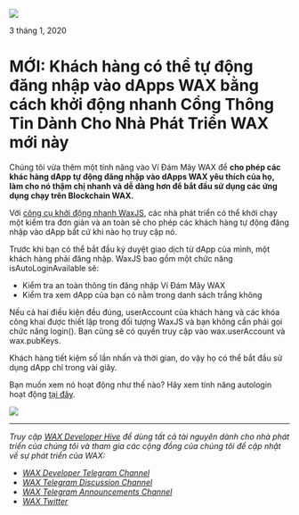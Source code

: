 ![](https://i.imgur.com/tM0sTGz.png)

3 tháng 1, 2020


**MỚI: Khách hàng có thể tự động đăng nhập vào dApps WAX bằng cách khởi động nhanh Cổng Thông Tin Dành Cho Nhà Phát Triển WAX mới này**
=================================================================================================


Chúng tôi vừa thêm một tính năng vào Ví Đám Mây WAX để **cho phép các khác hàng dApp tự động đăng nhập vào dApps WAX yêu thích của họ, làm cho nó thậm chị nhanh và dễ dàng hơn để bắt đầu sử dụng các ứng dụng chạy trên Blockchain WAX.**

Với [công cụ khởi động nhanh WaxJS](https://developer.wax.io/waa/use-waxjs/), các nhà phát triển có thể khởi chạy một kiểm tra đơn giản và an toàn sẽ cho phép các khách hàng tự động đăng nhập vào dApp bất cứ khi nào họ truy cập nó.

Trước khi bạn có thể bắt đầu ký duyệt giao dịch từ dApp của mình, một khách hàng phải đăng nhập. WaxJS bao gồm một chức năng isAutoLoginAvailable sẽ:

-   Kiểm tra an toàn thông tin đăng nhập Ví Đám Mây WAX
-   Kiểm tra xem dApp của bạn có nằm trong danh sách trắng không

Nếu cả hai điều kiện đều đúng, userAccount của khách hàng và các khóa công khai được thiết lập trong đối tượng WaxJS và bạn không cần phải gọi chức năng login(). Bạn cũng sẽ có quyền truy cập vào wax.userAccount và wax.pubKeys.

Khách hàng tiết kiệm số lần nhấn và thời gian, do vậy họ có thể bắt đầu sử dụng dApp chỉ trong vài giây.

Bạn muốn xem nó hoạt động như thế nào? Hãy xem tính năng autologin hoạt động [tại đây](https://developer.wax.io/waa/waxjs-demo/).

![](https://i.imgur.com/uyAyqUf.png)

---

*Truy cập [WAX Developer Hive](https://developer.wax.io/) để dùng tất cả tài nguyên dành cho nhà phát triển của chúng tôi và tham gia các cộng đồng của chúng tôi để cập nhật về sự phát triển của WAX:*

-   [*WAX Developer Telegram Channel*](https://t.me/waxdevelopers)
-   [*WAX Telegram Discussion Channel*](https://t.me/wax_io)
-   [*WAX Telegram Announcements
    Channel*](https://t.me/waxtokenannoucements)
-   *[WAX Twitter](https://twitter.com/wax_io)*